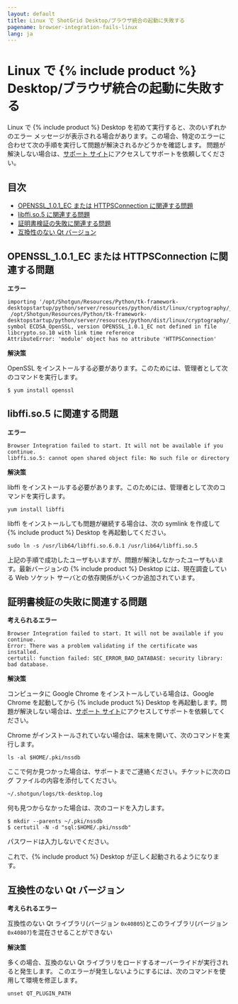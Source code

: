 ```yaml
---
layout: default
title: Linux で ShotGrid Desktop/ブラウザ統合の起動に失敗する
pagename: browser-integration-fails-linux
lang: ja
---
```


# Linux で {% include product %} Desktop/ブラウザ統合の起動に失敗する

Linux で {% include product %} Desktop を初めて実行すると、次のいずれかのエラー メッセージが表示される場合があります。この場合、特定のエラーに合わせて次の手順を実行して問題が解決されるかどうかを確認します。
問題が解決しない場合は、[サポート サイト](https://knowledge.autodesk.com/ja/contact-support)にアクセスしてサポートを依頼してください。

## 目次
- [OPENSSL_1.0.1_EC または HTTPSConnection に関連する問題](#openssl_101_ec-or-httpsconnection-related-issues)
- [libffi.so.5 に関連する問題](#libffiso5-related-issues)
- [証明書検証の失敗に関連する問題](#certificate-validation-failed-related-issues)
- [互換性のない Qt バージョン](#incompatible-qt-versions)

## OPENSSL_1.0.1_EC または HTTPSConnection に関連する問題

**エラー**

```
importing '/opt/Shotgun/Resources/Python/tk-framework-desktopstartup/python/server/resources/python/dist/linux/cryptography/_Cryptography_cffi_36a40ff0x2bad1bae.so':
 /opt/Shotgun/Resources/Python/tk-framework-desktopstartup/python/server/resources/python/dist/linux/cryptography/_Cryptography_cffi_36a40ff0x2bad1bae.so: symbol ECDSA_OpenSSL, version OPENSSL_1.0.1_EC not defined in file libcrypto.so.10 with link time reference
AttributeError: 'module' object has no attribute 'HTTPSConnection'
```

**解決策**

OpenSSL をインストールする必要があります。このためには、管理者として次のコマンドを実行します。

```
$ yum install openssl
```

## libffi.so.5 に関連する問題

**エラー**

```
Browser Integration failed to start. It will not be available if you continue.
libffi.so.5: cannot open shared object file: No such file or directory
```

**解決策**

libffi をインストールする必要があります。このためには、管理者として次のコマンドを実行します。

```
yum install libffi
```

libffi をインストールしても問題が継続する場合は、次の symlink を作成して {% include product %} Desktop を再起動してください。

```
sudo ln -s /usr/lib64/libffi.so.6.0.1 /usr/lib64/libffi.so.5
```

上記の手順で成功したユーザもいますが、問題が解決しなかったユーザもいます。最新バージョンの {% include product %} Desktop には、現在調査している Web ソケット サーバとの依存関係がいくつか追加されています。

## 証明書検証の失敗に関連する問題

**考えられるエラー**

```
Browser Integration failed to start. It will not be available if you continue.
Error: There was a problem validating if the certificate was installed.
certutil: function failed: SEC_ERROR_BAD_DATABASE: security library: bad database.
```

**解決策**

コンピュータに Google Chrome をインストールしている場合は、Google Chrome を起動してから {% include product %} Desktop を再起動します。問題が解決しない場合は、[サポート サイト](https://knowledge.autodesk.com/ja/contact-support)にアクセスしてサポートを依頼してください。

Chrome がインストールされていない場合は、端末を開いて、次のコマンドを実行します。

```
ls -al $HOME/.pki/nssdb
```

ここで何か見つかった場合は、サポートまでご連絡ください。チケットに次のログ ファイルの内容を添付してください。

```
~/.shotgun/logs/tk-desktop.log
```

何も見つからなかった場合は、次のコードを入力します。

```
$ mkdir --parents ~/.pki/nssdb
$ certutil -N -d "sql:$HOME/.pki/nssdb"
```

パスワードは入力しないでください。

これで、{% include product %} Desktop が正しく起動されるようになります。

## 互換性のない Qt バージョン

**考えられるエラー**

互換性のない Qt ライブラリ(バージョン `0x40805`)とこのライブラリ(バージョン `0x40807`)を混在させることができない

**解決策**

多くの場合、互換のない Qt ライブラリをロードするオーバーライドが実行されると発生します。
このエラーが発生しないようにするには、次のコマンドを使用して環境を修正します。

```
unset QT_PLUGIN_PATH
```
